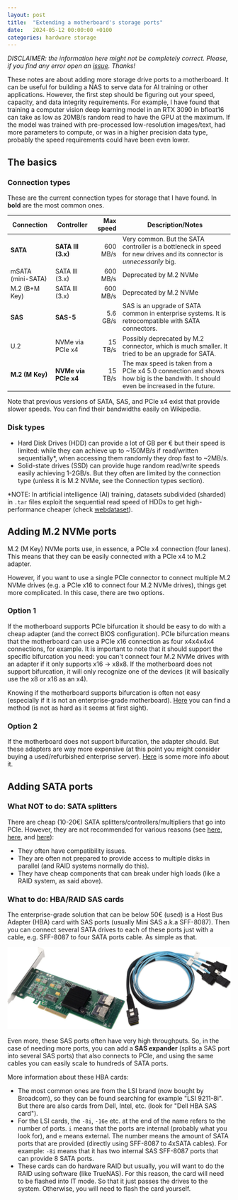 ```yaml
---
layout: post
title:  "Extending a motherboard's storage ports"
date:   2024-05-12 00:00:00 +0100
categories: hardware storage
---
```


_DISCLAIMER: the information here might not be completely correct. Please, if you find any error open an [issue](https://github.com/mkmenta/mkmenta.github.io/issues). Thanks!_

These notes are about adding more storage drive ports to a motherboard. It can be useful for building a NAS to serve data for AI training or other applications. However, the first step should be figuring out your speed, capacity, and data integrity requirements. For example, I have found that training a computer vision deep learning model in an RTX 3090 in bfloat16 can take as low as 20MB/s random read to have the GPU at the maximum. If the model was trained with pre-processed low-resolution images/text, had more parameters to compute, or was in a higher precision data type, probably the speed requirements could have been even lower.

## The basics
### Connection types
These are the current connection types for storage that I have found. In **bold** are the most common ones.

| Connection        | Controller           | Max speed | Description/Notes                                                                                                                    |
|-------------------|----------------------|----------:|--------------------------------------------------------------------------------------------------------------------------------------|
| **SATA**          | **SATA III (3.x)**   |  600 MB/s | Very common. But the SATA controller is a bottleneck in speed for new drives and its connector is _unnecessarily_ big.               |
| mSATA (mini-SATA) | SATA III (3.x)       |  600 MB/s | Deprecated by M.2 NVMe                                                                                                               |
| M.2 (B+M Key)     | SATA III (3.x)       |  600 MB/s | Deprecated by M.2 NVMe                                                                                                               |
| **SAS**           | **SAS-5**            |  5.6 GB/s | SAS is an upgrade of SATA common in enterprise systems. It is   retrocompatible with SATA connectors.                                |
| U.2               | NVMe via PCIe x4     |   15 TB/s | Possibly deprecated by M.2 connector, which is much smaller. It tried to   be an upgrade for SATA.                                   |
| **M.2 (M Key)**   | **NVMe via PCIe x4** |   15 TB/s | The max speed is taken from a PCIe x4 5.0 connection and shows how big is   the bandwith. It should even be increased in the future. |

Note that previous versions of SATA, SAS, and PCIe x4 exist that provide slower speeds. You can find their bandwidths easily on Wikipedia.

### Disk types
- Hard Disk Drives (HDD) can provide a lot of GB per € but their speed is limited: while they can achieve up to ~150MB/s if read/written sequentially*, when accessing them randomly they drop fast to ~2MB/s.
- Solid-state drives (SSD) can provide huge random read/write speeds easily achieving 1-2GB/s. But they often are limited by the connection type (unless it is M.2 NVMe, see the Connection types section).

*NOTE: In artificial intelligence (AI) training, datasets subdivided (sharded) in `.tar` files exploit the sequential read speed of HDDs to get high-performance cheaper (check [webdataset](https://github.com/webdataset/webdataset?tab=readme-ov-file#the-webdataset-format)).

## Adding M.2 NVMe ports
M.2 (M Key) NVMe ports use, in essence, a PCIe x4 connection (four lanes). This means that they can be easily connected with a PCIe x4 to M.2 adapter.

However, if you want to use a single PCIe connector to connect multiple M.2 NVMe drives (e.g. a PCIe x16 to connect four M.2 NVMe drives), things get more complicated. In this case, there are two options.

### Option 1
If the motherboard supports PCIe bifurcation it should be easy to do with a cheap adapter (and the correct BIOS configuration). PCIe bifurcation means that the motherboard can use a PCIe x16 connection as four x4x4x4x4 connections, for example. It is important to note that it should support the specific bifurcation you need: you can't connect four M.2 NVMe drives with an adapter if it only supports x16 -> x8x8. If the motherboard does not support bifurcation, it will only recognize one of the devices (it will basically use the x8 or x16 as an x4). 

Knowing if the motherboard supports bifurcation is often not easy (especially if it is not an enterprise-grade motherboard). [Here](https://www.reddit.com/r/Amd/comments/14bnqh3/guide_about_how_to_check_pcie_bifurcation_support/) you can find a method (is not as hard as it seems at first sight).

### Option 2
If the motherboard does not support bifurcation, the adapter should. But these adapters are way more expensive (at this point you might consider buying a used/refurbished enterprise server). [Here](https://forums.servethehome.com/index.php?threads/multi-nvme-m-2-u-2-adapters-that-do-not-require-bifurcation.31172/) is some more info about it.

## Adding SATA ports
### What NOT to do: SATA splitters
There are cheap (10-20€) SATA splitters/controllers/multipliers that go into PCIe. However, they are not recommended for various reasons (see [here](https://www.reddit.com/r/truenas/comments/10qt9fw/hba_vs_pci_based_sata_expansion_for_truenas_yes_i/), [here](https://www.reddit.com/r/zfs/comments/9hs0ij/why_get_a_hba_controller_when_the_interal_sata/), and [here](https://www.truenas.com/community/resources/multiply-your-problems-with-sata-port-multipliers-and-cheap-sata-controllers.177/)):
- They often have compatibility issues.
- They are often not prepared to provide access to multiple disks in parallel (and RAID systems normally do this).
- They have cheap components that can break under high loads (like a RAID system, as said above).

### What to do: HBA/RAID SAS cards
The enterprise-grade solution that can be below 50€ (used) is a Host Bus Adapter (HBA) card with SAS ports (usually Mini SAS a.k.a SFF-8087). Then you can connect several SATA drives to each of these ports just with a cable, e.g. SFF-8087 to four SATA ports cable. As simple as that.

![Example of a HBA card with SAS ports](/static/images/hba-sas-card.jpg)

Even more, these SAS ports often have very high throughputs. So, in the case of needing more ports, you can add a **SAS expander** (splits a SAS port into several SAS ports) that also connects to PCIe, and using the same cables you can easily scale to hundreds of SATA ports.

More information about these HBA cards:
- The most common ones are from the LSI brand (now bought by Broadcom), so they can be found searching for example "LSI 9211-8i". But there are also cards from Dell, Intel, etc. (look for "Dell HBA SAS card").
- For the LSI cards, the `-8i`, `-16e` etc. at the end of the name refers to the number of ports. `i` means that the ports are internal (probably what you look for), and `e` means external. The number means the amount of SATA ports that are provided (directly using SFF-8087 to 4xSATA cables). For example: `-8i` means that it has two internal SAS SFF-8087 ports that can provide 8 SATA ports.
- These cards can do hardware RAID but usually, you will want to do the RAID using software (like TrueNAS). For this reason, the card will need to be flashed into IT mode. So that it just passes the drives to the system. Otherwise, you will need to flash the card yourself.
